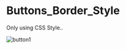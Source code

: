 # Buttons_Border_Style
Only using CSS Style..

![button1](https://github.com/Sutampaul990/Buttons_Border_Style/assets/102974292/9452cd05-81d4-4bb7-81b8-c7f24d5ca03e)
